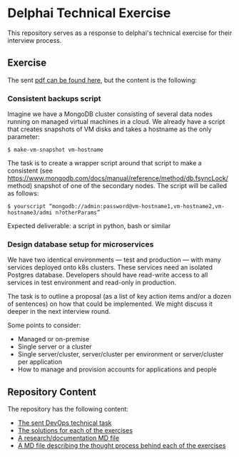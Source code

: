 # Delphai Technical Exercise

This repository serves as a response to delphai's technical exercise for their interview process.

## Exercise

The sent [pdf can be found here](./files/devops-technical_task-delphai.pdf), but the content is the following:

###  Consistent backups script

Imagine we have a MongoDB cluster consisting of several data nodes running on managed virtual machines in a cloud. We already have a script that creates snapshots of VM disks and takes a hostname as the only parameter:

```$ make-vm-snapshot vm-hostname```

The task is to create a wrapper script around that script to make a consistent (see https://www.mongodb.com/docs/manual/reference/method/db.fsyncLock/ method) snapshot of one of the secondary nodes. The script will be called as follows:

```$ yourscript “mongodb://admin:password@vm-hostname1,vm-hostname2,vm-hostname3/admi n?otherParams”```

Expected deliverable: a script in python, bash or similar

### Design database setup for microservices

We have two identical environments — test and production — with many services deployed onto k8s clusters. These services need an isolated Postgres database. Developers should have read-write access to all services in test environment and read-only in production.

The task is to outline a proposal (as a list of key action items and/or a dozen of sentences) on how that could be implemented. We might discuss it deeper in the next interview round.

Some points to consider:
- Managed or on-premise
- Single server or a cluster
- Single server/cluster, server/cluster per environment or server/cluster per application
- How to manage and provision accounts for applications and people

## Repository Content

The repository has the following content:
- [The sent DevOps technical task](./files/devops-technical_task-delphai.pdf)
- [The solutions for each of the exercises](./solutions/)
- [A research/documentation MD file](./research.md)
- [A MD file describing the thought process behind each of the exercises](./thinking.md)

